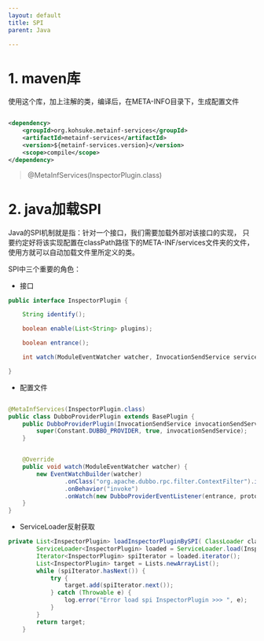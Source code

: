```yaml
---
layout: default
title: SPI
parent: Java

---
```


# 1. maven库

使用这个库，加上注解的类，编译后，在META-INFO目录下，生成配置文件

```xml

<dependency>
    <groupId>org.kohsuke.metainf-services</groupId>
    <artifactId>metainf-services</artifactId>
    <version>${metainf-services.version}</version>
    <scope>compile</scope>
</dependency>
```

> @MetaInfServices(InspectorPlugin.class)

# 2. java加载SPI

Java的SPI机制就是指：针对一个接口，我们需要加载外部对该接口的实现，
只要约定好将该实现配置在classPath路径下的META-INF/services文件夹的文件，使用方就可以自动加载文件里所定义的类。

SPI中三个重要的角色：

- 接口

```java
public interface InspectorPlugin {

    String identify();

    boolean enable(List<String> plugins);

    boolean entrance();

    int watch(ModuleEventWatcher watcher, InvocationSendService service);

}
```

- 配置文件

```java

@MetaInfServices(InspectorPlugin.class)
public class DubboProviderPlugin extends BasePlugin {
    public DubboProviderPlugin(InvocationSendService invocationSendService) {
        super(Constant.DUBBO_PROVIDER, true, invocationSendService);
    }


    @Override
    public void watch(ModuleEventWatcher watcher) {
        new EventWatchBuilder(watcher)
                .onClass("org.apache.dubbo.rpc.filter.ContextFilter").includeBootstrap()
                .onBehavior("invoke")
                .onWatch(new DubboProviderEventListener(entrance, protocol, invocationSendService), Event.Type.BEFORE, Event.Type.RETURN, Event.Type.THROWS);
    }
}
```

- ServiceLoader反射获取

``` java
private List<InspectorPlugin> loadInspectorPluginBySPI( ClassLoader classLoader) {
        ServiceLoader<InspectorPlugin> loaded = ServiceLoader.load(InspectorPlugin.class, classLoader);
        Iterator<InspectorPlugin> spiIterator = loaded.iterator();
        List<InspectorPlugin> target = Lists.newArrayList();
        while (spiIterator.hasNext()) {
            try {
                target.add(spiIterator.next());
            } catch (Throwable e) {
                log.error("Error load spi InspectorPlugin >>> ", e);
            }
        }
        return target;
    }
```